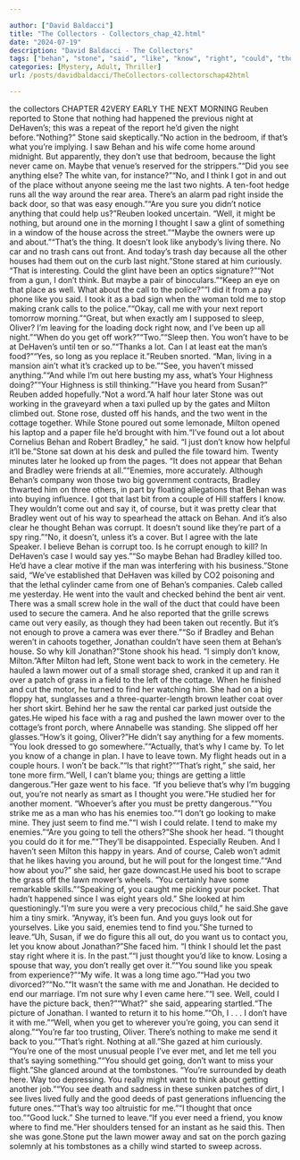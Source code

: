 ```yaml
---

author: ["David Baldacci"]
title: "The Collectors - Collectors_chap_42.html"
date: "2024-07-19"
description: "David Baldacci - The Collectors"
tags: ["behan", "stone", "said", "like", "know", "right", "could", "thought", "bradley", "reuben", "nothing", "around", "came", "see", "way", "well", "went", "jonathan", "dehaven", "maybe", "think", "two", "back", "get", "man"]
categories: [Mystery, Adult, Thriller]
url: /posts/davidbaldacci/TheCollectors-collectorschap42html

---
```


the collectors
CHAPTER 42VERY EARLY THE NEXT MORNING Reuben reported to Stone that nothing had happened the previous night at DeHaven’s; this was a repeat of the report he’d given the night before.“Nothing?” Stone said skeptically.“No action in the bedroom, if that’s what you’re implying. I saw Behan and his wife come home around midnight. But apparently, they don’t use that bedroom, because the light never came on. Maybe that venue’s reserved for the strippers.”“Did you see anything else? The white van, for instance?”“No, and I think I got in and out of the place without anyone seeing me the last two nights. A ten-foot hedge runs all the way around the rear area. There’s an alarm pad right inside the back door, so that was easy enough.”“Are you sure you didn’t notice anything that could help us?”Reuben looked uncertain. “Well, it might be nothing, but around one in the morning I thought I saw a glint of something in a window of the house across the street.”“Maybe the owners were up and about.”“That’s the thing. It doesn’t look like anybody’s living there. No car and no trash cans out front. And today’s trash day because all the other houses had them out on the curb last night.”Stone stared at him curiously. “That is interesting. Could the glint have been an optics signature?”“Not from a gun, I don’t think. But maybe a pair of binoculars.”“Keep an eye on that place as well. What about the call to the police?”“I did it from a pay phone like you said. I took it as a bad sign when the woman told me to stop making crank calls to the police.”“Okay, call me with your next report tomorrow morning.”“Great, but when exactly am I supposed to sleep, Oliver? I’m leaving for the loading dock right now, and I’ve been up all night.”“When do you get off work?”“Two.”“Sleep then. You won’t have to be at DeHaven’s until ten or so.”“Thanks a lot. Can I at least eat the man’s food?”“Yes, so long as you replace it.”Reuben snorted. “Man, living in a mansion ain’t what it’s cracked up to be.”“See, you haven’t missed anything.”“And while I’m out here busting my ass, what’s Your Highness doing?”“Your Highness is still thinking.”“Have you heard from Susan?” Reuben added hopefully.“Not a word.”A half hour later Stone was out working in the graveyard when a taxi pulled up by the gates and Milton climbed out. Stone rose, dusted off his hands, and the two went in the cottage together. While Stone poured out some lemonade, Milton opened his laptop and a paper file he’d brought with him.“I’ve found out a lot about Cornelius Behan and Robert Bradley,” he said. “I just don’t know how helpful it’ll be.”Stone sat down at his desk and pulled the file toward him. Twenty minutes later he looked up from the pages. “It does not appear that Behan and Bradley were friends at all.”“Enemies, more accurately. Although Behan’s company won those two big government contracts, Bradley thwarted him on three others, in part by floating allegations that Behan was into buying influence. I got that last bit from a couple of Hill staffers I know. They wouldn’t come out and say it, of course, but it was pretty clear that Bradley went out of his way to spearhead the attack on Behan. And it’s also clear he thought Behan was corrupt. It doesn’t sound like they’re part of a spy ring.”“No, it doesn’t, unless it’s a cover. But I agree with the late Speaker. I believe Behan is corrupt too. Is he corrupt enough to kill? In DeHaven’s case I would say yes.”“So maybe Behan had Bradley killed too. He’d have a clear motive if the man was interfering with his business.”Stone said, “We’ve established that DeHaven was killed by CO2 poisoning and that the lethal cylinder came from one of Behan’s companies. Caleb called me yesterday. He went into the vault and checked behind the bent air vent. There was a small screw hole in the wall of the duct that could have been used to secure the camera. And he also reported that the grille screws came out very easily, as though they had been taken out recently. But it’s not enough to prove a camera was ever there.”“So if Bradley and Behan weren’t in cahoots together, Jonathan couldn’t have seen them at Behan’s house. So why kill Jonathan?”Stone shook his head. “I simply don’t know, Milton.”After Milton had left, Stone went back to work in the cemetery. He hauled a lawn mower out of a small storage shed, cranked it up and ran it over a patch of grass in a field to the left of the cottage. When he finished and cut the motor, he turned to find her watching him. She had on a big floppy hat, sunglasses and a three-quarter-length brown leather coat over her short skirt. Behind her he saw the rental car parked just outside the gates.He wiped his face with a rag and pushed the lawn mower over to the cottage’s front porch, where Annabelle was standing. She slipped off her glasses.“How’s it going, Oliver?”He didn’t say anything for a few moments. “You look dressed to go somewhere.”“Actually, that’s why I came by. To let you know of a change in plan. I have to leave town. My flight heads out in a couple hours. I won’t be back.”“Is that right?”“That’s right,” she said, her tone more firm.“Well, I can’t blame you; things are getting a little dangerous.”Her gaze went to his face. “If you believe that’s why I’m bugging out, you’re not nearly as smart as I thought you were.”He studied her for another moment. “Whoever’s after you must be pretty dangerous.”“You strike me as a man who has his enemies too.”“I don’t go looking to make mine. They just seem to find me.”“I wish I could relate. I tend to make my enemies.”“Are you going to tell the others?”She shook her head. “I thought you could do it for me.”“They’ll be disappointed. Especially Reuben. And I haven’t seen Milton this happy in years. And of course, Caleb won’t admit that he likes having you around, but he will pout for the longest time.”“And how about you?” she said, her gaze downcast.He used his boot to scrape the grass off the lawn mower’s wheels. “You certainly have some remarkable skills.”“Speaking of, you caught me picking your pocket. That hadn’t happened since I was eight years old.” She looked at him questioningly.“I’m sure you were a very precocious child,” he said.She gave him a tiny smirk. “Anyway, it’s been fun. And you guys look out for yourselves. Like you said, enemies tend to find you.”She turned to leave.“Uh, Susan, if we do figure this all out, do you want us to contact you, let you know about Jonathan?”She faced him. “I think I should let the past stay right where it is. In the past.”“I just thought you’d like to know. Losing a spouse that way, you don’t really get over it.”“You sound like you speak from experience?”“My wife. It was a long time ago.”“Had you two divorced?”“No.”“It wasn’t the same with me and Jonathan. He decided to end our marriage. I’m not sure why I even came here.”“I see. Well, could I have the picture back, then?”“What?” she said, appearing startled.“The picture of Jonathan. I wanted to return it to his home.”“Oh, I . . . I don’t have it with me.”“Well, when you get to wherever you’re going, you can send it along.”“You’re far too trusting, Oliver. There’s nothing to make me send it back to you.”“That’s right. Nothing at all.”She gazed at him curiously. “You’re one of the most unusual people I’ve ever met, and let me tell you that’s saying something.”“You should get going, don’t want to miss your flight.”She glanced around at the tombstones. “You’re surrounded by death here. Way too depressing. You really might want to think about getting another job.”“You see death and sadness in these sunken patches of dirt, I see lives lived fully and the good deeds of past generations influencing the future ones.”“That’s way too altruistic for me.”“I thought that once too.”“Good luck.” She turned to leave.“If you ever need a friend, you know where to find me.”Her shoulders tensed for an instant as he said this. Then she was gone.Stone put the lawn mower away and sat on the porch gazing solemnly at his tombstones as a chilly wind started to sweep across.